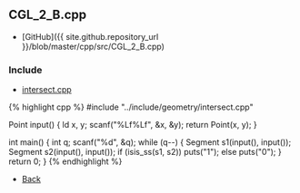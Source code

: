 ## CGL_2_B.cpp

- [GitHub]({{ site.github.repository_url }}/blob/master/cpp/src/CGL_2_B.cpp)

### Include

- [intersect.cpp](../include/geometry/intersect)

{% highlight cpp %}
#include "../include/geometry/intersect.cpp"

Point input() {
  ld x, y;
  scanf("%Lf%Lf", &x, &y);
  return Point(x, y);
}

int main() {
  int q;
  scanf("%d", &q);
  while (q--) {
    Segment s1(input(), input());
    Segment s2(input(), input());
    if (isis_ss(s1, s2)) puts("1");
    else puts("0");
  }
  return 0;
}
{% endhighlight %}

- [Back](../..)
